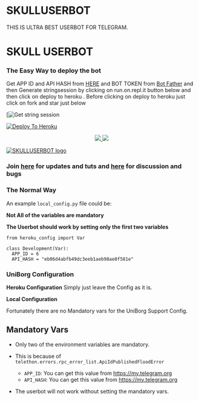 # SKULLUSERBOT
THIS IS ULTRA BEST USERBOT FOR TELEGRAM.

# SKULL USERBOT

### The Easy Way to deploy the bot
Get APP ID and API HASH from [HERE](https://my.telegram.org) and BOT TOKEN from [Bot Father](https://t.me/botfather) and then Generate stringsession by clicking on run.on.repl.it button below and then click on deploy to heroku . Before clicking on deploy to heroku just click on fork and star just below

[![Get string session](https://repl.it/@hackelite01/SKULLUSERBOT)

[![Deploy To Heroku](https://www.herokucdn.com/deploy/button.svg)](https://dashboard.heroku.com/new?button-url=https%3A%2F%2Fgithub.com%2Fhackelite01%2FSKULLUSERBOT%2Ftree%2Fbugs&template=https%3A%2F%2Fgithub.com%2Fhackelite01%2FSKULLUSERBOT)
<p align="center">
  <a href="https://github.com/hackelite01/SKULLUSERBOT/fork">
    <img src="https://img.shields.io/github/forks/hackelite01/SKULLUSERBOT?label=Fork&style=social">
    
  </a>
  <a href="https://github.com/hackelite01/SKULLUSERBOT">
    <img src="https://img.shields.io/github/stars/hackelite01/SKULLUSERBOT?style=social">
  </a>
</p>


[![SKULLUSERBOT logo](https://telegra.ph/file/0e2141584fb187583002b.jpg)](https://heroku.com/deploy?template=https://github.com/hackelite01/SKULLUSERBOT)


### Join [here](https://t.me/skulluserbot) for updates and tuts and [here](https://t.me/skulluserbot_support) for discussion and bugs

### The Normal Way

An example `local_config.py` file could be:

**Not All of the variables are mandatory**

__The Userbot should work by setting only the first two variables__

```python3
from heroku_config import Var

class Development(Var):
  APP_ID = 6
  API_HASH = "eb06d4abfb49dc3eeb1aeb98ae0f581e"
```

### UniBorg Configuration



**Heroku Configuration**
Simply just leave the Config as it is.

**Local Configuration**

Fortunately there are no Mandatory vars for the UniBorg Support Config.

## Mandatory Vars

- Only two of the environment variables are mandatory.
- This is because of `telethon.errors.rpc_error_list.ApiIdPublishedFloodError`

    - `APP_ID`:   You can get this value from https://my.telegram.org
    - `API_HASH`:   You can get this value from https://my.telegram.org
- The userbot will not work without setting the mandatory vars.
